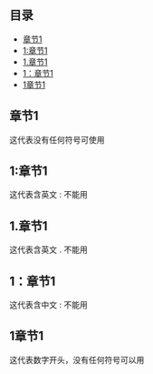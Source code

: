## 目录
- [章节1](#章节1)
- [1:章节1](#1:章节1)
- [1.章节1](#1.章节1)
- [1：章节1](#1：章节1)
- [1章节1](#1章节1)

## 章节1
这代表没有任何符号可使用

## 1:章节1
这代表含英文 : 不能用

## 1.章节1
这代表含英文 . 不能用

## 1：章节1
这代表含中文 : 不能用

## 1章节1
这代表数字开头，没有任何符号可以用





